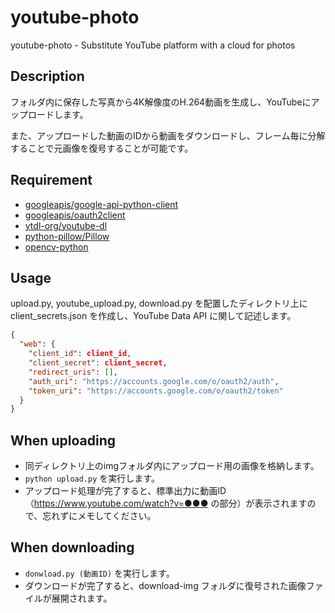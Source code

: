 # youtube-photo
youtube-photo - Substitute YouTube platform with a cloud for photos

## Description
フォルダ内に保存した写真から4K解像度のH.264動画を生成し、YouTubeにアップロードします。

また、アップロードした動画のIDから動画をダウンロードし、フレーム毎に分解することで元画像を復号することが可能です。

## Requirement
- [googleapis/google-api-python-client](https://github.com/googleapis/google-api-python-client)
- [googleapis/oauth2client](https://github.com/googleapis/oauth2client)
- [ytdl-org/youtube-dl](https://github.com/ytdl-org/youtube-dl)
- [python-pillow/Pillow](https://github.com/python-pillow/Pillow)
- [opencv-python](https://pypi.org/project/opencv-python/)

## Usage
upload.py, youtube_upload.py, download.py を配置したディレクトリ上に client_secrets.json を作成し、YouTube Data API に関して記述します。

```json:client_secrets.json
{
  "web": {
    "client_id": client_id,
    "client_secret": client_secret,
    "redirect_uris": [],
    "auth_uri": "https://accounts.google.com/o/oauth2/auth",
    "token_uri": "https://accounts.google.com/o/oauth2/token"
  }
}
```

## When uploading
+ 同ディレクトリ上のimgフォルダ内にアップロード用の画像を格納します。
+ `python upload.py` を実行します。
+ アップロード処理が完了すると、標準出力に動画ID（https://www.youtube.com/watch?v=●●● の部分）が表示されますので、忘れずにメモしてください。

## When downloading
+ `donwload.py (動画ID)` を実行します。
+ ダウンロードが完了すると、download-img フォルダに復号された画像ファイルが展開されます。